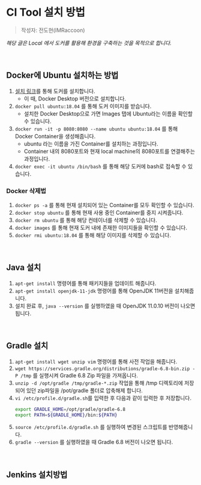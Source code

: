 # CI Tool 설치 방법

> 작성자: 전도현(IMRaccoon)

_해당 글은 Local 에서 도커를 활용해 환경을 구축하는 것을 목적으로 합니다._

<br />

## Docker에 Ubuntu 설치하는 방법

1. [설치 링크](https://www.docker.com/get-started)를 통해 도커를 설치합니다.
   - 이 때, Docker Desktop 버전으로 설치합니다.
2. `docker pull ubuntu:18.04` 를 통해 도커 이미지를 받습니다.
   - 설치한 Docker Desktop으로 가면 Images 탭에 Ubuntu라는 이름을 확인할 수 있습니다.
3. `docker run -it -p 8080:8080 --name ubuntu ubuntu:18.04` 를 통해 Docker Container을 생성해줍니다.
   - ubuntu 라는 이름을 가진 Container를 설치하는 과정입니다.
   - Container 내의 8080포트와 현재 local machine의 8080포트를 연결해주는 과정입니다.
4. `docker exec -it ubuntu /bin/bash` 를 통해 해당 도커에 bash로 접속할 수 있습니다.

### Docker 삭제법

1. `docker ps -a` 를 통해 현재 설치되어 있는 Container를 모두 확인할 수 있습니다.
2. `docker stop ubuntu` 를 통해 현재 사용 중인 Container를 중지 시켜줍니다.
3. `docker rm ubuntu` 를 통해 해당 컨테이너를 삭제할 수 있습니다.
4. `docker images` 를 통해 현재 도커 내에 존재한 이미지들을 확인할 수 있습니다.
5. `docker rmi ubuntu:18.04` 를 통해 해당 이미지를 삭제할 수 있습니다.

<br />

## Java 설치

1. `apt-get install` 명령어를 통해 패키지들을 업데이트 해줍니다.
2. `apt-get install openjdk-11-jdk` 명령어를 통해 OpenJDK 11버전을 설치해줍니다.
3. 설치 완료 후, `java --version` 를 실행하였을 때 OpenJDK 11.0.10 버전이 나오면 됩니다.

<br />

## Gradle 설치

1. `apt-get install wget unzip vim` 명령어를 통해 사전 작업을 해줍니다.
2. `wget https://services.gradle.org/distributions/gradle-6.8-bin.zip -P /tmp` 를 실행시켜 Gradle 6.8 Zip 파일을 가져옵니다.
3. `unzip -d /opt/gradle /tmp/gradle-*.zip` 작업을 통해 /tmp 디렉토리에 저장되어 있던 zip파일을 /pot/gradle 폴더로 압축해제 합니다.
4. `vi /etc/profile.d/gradle.sh`를 입력한 후 다음과 같이 입력한 후 저장합니다.
   ```bash
   export GRADLE_HOME=/opt/gradle/gradle-6.8
   export PATH=${GRADLE_HOME}/bin:${PATH}
   ```
5. `source /etc/profile.d/gradle.sh` 를 실행하여 변경된 스크립트를 반영해줍니다.
6. `gradle --version` 를 실행하였을 때 Gradle 6.8 버전이 나오면 됩니다.

<br />

## Jenkins 설치방법
